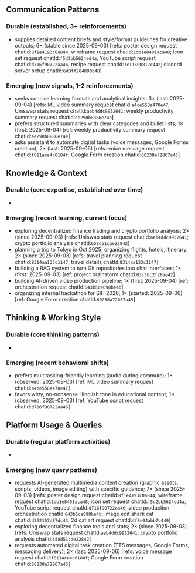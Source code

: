 ## Communication Patterns
### Durable (established, 3+ reinforcements)
- supplies detailed content briefs and style/format guidelines for creative outputs; 6× (stable since 2025-09-03) [refs: poster design request chatId:`8f1e4193c0a844`; wireframe request chatId:`1db1e8401aca48`; icon set request chatId:`f5d2bb5624ed4a`; YouTube script request chatId:`d716f90722aa46`; recipe request chatId:`7c11590817c442`; discord server setup chatId:`6d3ff284890b48`]

### Emerging (new signals, 1-2 reinforcements)
- seeks concise learning formats and analytical insights; 3× (last: 2025-09-04) [refs: ML video summary request chatId:`a4ce558a470e47`; Uniswap stats request chatId:`aeb4ddc9952641`; weekly productivity summary request chatId:`ee290b8886e74e`]
- prefers structured summaries with clear categories and bullet lists; 1× (first: 2025-09-04) [ref: weekly productivity summary request chatId:`ee290b8886e74e`]
- asks assistant to automate digital tasks (voice messages, Google Forms creation); 2× (last: 2025-09-06) [refs: voice message request chatId:`f811ace4c8184f`; Google Form creation chatId:`60238a72867a45`]

## Knowledge & Context
### Durable (core expertise, established over time)
- 

### Emerging (recent learning, current focus)
- exploring decentralized finance trading and crypto portfolio analysis; 2× (since 2025-09-03) [refs: Uniswap stats request chatId:`aeb4ddc9952641`; crypto portfolio analysis chatId:`658d51cae22842`]
- planning a trip to Tokyo in Oct 2025; organizing flights, hotels, itinerary; 2× (since 2025-09-03) [refs: travel planning request chatId:`8314aa133c1147`; travel details chatId:`8314aa133c1147`]
- building a RAG system to turn Git repositories into chat interfaces; 1× (first: 2025-09-03) [ref: project brainstorm chatId:`03c5bc2f28ae42`]
- building AI-driven video production pipeline; 1× (first: 2025-09-04) [ref: orchestration request chatId:`643b5ce098be4b`]
- organizing internal hackathon for SIH 2026; 1× (started: 2025-09-06) [ref: Google Form creation chatId:`60238a72867a45`]

## Thinking & Working Style
### Durable (core thinking patterns)
- 

### Emerging (recent behavioral shifts)
- prefers multitasking-friendly learning (audio during commute); 1× (observed: 2025-09-03) [ref: ML video summary request chatId:`a4ce558a470e47`]
- favors witty, no-nonsense Hinglish tone in educational content; 1× (observed: 2025-09-03) [ref: YouTube script request chatId:`d716f90722aa46`]

## Platform Usage & Queries
### Durable (regular platform activities)
- 

### Emerging (new query patterns)
- requests AI-generated multimedia content creation (graphic assets, scripts, videos, image editing) with specific guidance; 7× (since 2025-09-03) [refs: poster design request chatId:`8f1e4193c0a844`; wireframe request chatId:`1db1e8401aca48`; icon set request chatId:`f5d2bb5624ed4a`; YouTube script request chatId:`d716f90722aa46`; video production orchestration chatId:`643b5ce098be4b`; image edit shark cat chatId:`d562157d87dc43`; 2d cat art request chatId:`4f8e04abb7b449`]
- exploring decentralized finance tools and stats; 2× (since 2025-09-03) [refs: Uniswap stats request chatId:`aeb4ddc9952641`; crypto portfolio analysis chatId:`658d51cae22842`]
- requests automated digital task creation (TTS messages, Google Forms, messaging delivery); 2× (last: 2025-09-06) [refs: voice message request chatId:`f811ace4c8184f`; Google Form creation chatId:`60238a72867a45`]